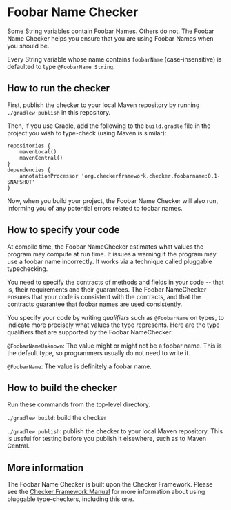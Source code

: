 # Foobar Name Checker

Some String variables contain Foobar Names.
Others do not.
The Foobar Name Checker helps you ensure that you are using Foobar Names
when you should be.

Every String variable whose name contains `foobarName` (case-insensitive)
is defaulted to type `@FoobarName String`.


## How to run the checker

First, publish the checker to your local Maven repository by running
`./gradlew publish` in this repository.

Then, if you use Gradle, add the following to the `build.gradle` file in
the project you wish to type-check (using Maven is similar):

```
repositories {
    mavenLocal()
    mavenCentral()
}
dependencies {
    annotationProcessor 'org.checkerframework.checker.foobarname:0.1-SNAPSHOT'
}
```

Now, when you build your project, the Foobar Name Checker will also run,
informing you of any potential errors related to foobar names.


## How to specify your code

At compile time, the Foobar NameChecker estimates what values the program
may compute at run time.  It issues a warning if the program may use a
foobar name incorrectly.
It works via a technique called pluggable typechecking.

You need to specify the contracts of methods and fields in your code --
that is, their requirements and their guarantees.  The Foobar NameChecker
ensures that your code is consistent with the contracts, and that the
contracts guarantee that foobar names are used consistently.

You specify your code by writing *qualifiers* such as `@FoobarName`
on types, to indicate more precisely what values the type represents.
Here are the type qualifiers that are supported by the Foobar NameChecker:

`@FoobarNameUnknown`:
The value might or might not be a foobar name.
This is the default type, so programmers usually do not need to write it.

`@FoobarName`:
The value is definitely a foobar name.


## How to build the checker

Run these commands from the top-level directory.

`./gradlew build`: build the checker

`./gradlew publish`: publish the checker to your local Maven repository.
This is useful for testing before you publish it elsewhere, such as to Maven Central.


## More information

The Foobar Name Checker is built upon the Checker Framework.  Please see
the [Checker Framework Manual](https://checkerframework.org/manual/) for
more information about using pluggable type-checkers, including this one.
